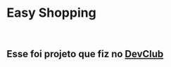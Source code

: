 <h1>Easy Shopping</h1>
<br>
<h2> Esse foi projeto que fiz no <a href="http://rodolfomori.com.br"> DevClub </a>  </h2>
<br>
